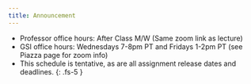 ```yaml
---
title: Announcement
---
```


- Professor office hours: After Class M/W (Same zoom link as lecture)
- GSI office hours: Wednesdays 7-8pm PT and Fridays 1-2pm PT (see Piazza page for zoom info) 
- This schedule is tentative, as are all assignment release dates and deadlines.
{: .fs-5 }
